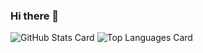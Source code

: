 ### Hi there 👋

![GitHub Stats Card](https://github-readme-stats.vercel.app/api?username=Yamasyo2136)
![Top Languages Card](https://github-readme-stats.vercel.app/api/top-langs/?username=Yamasyo2136)
